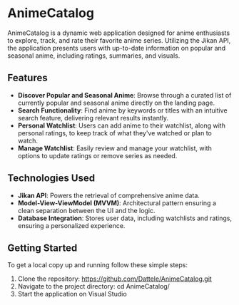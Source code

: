 # AnimeCatalog

AnimeCatalog is a dynamic web application designed for anime enthusiasts to explore, track, and rate their favorite anime series. Utilizing the Jikan API, the application presents users with up-to-date information on popular and seasonal anime, including ratings, summaries, and visuals.

## Features

- **Discover Popular and Seasonal Anime**: Browse through a curated list of currently popular and seasonal anime directly on the landing page.
- **Search Functionality**: Find anime by keywords or titles with an intuitive search feature, delivering relevant results instantly.
- **Personal Watchlist**: Users can add anime to their watchlist, along with personal ratings, to keep track of what they've watched or plan to watch.
- **Manage Watchlist**: Easily review and manage your watchlist, with options to update ratings or remove series as needed.

## Technologies Used

- **Jikan API**: Powers the retrieval of comprehensive anime data.
- **Model-View-ViewModel (MVVM)**: Architectural pattern ensuring a clean separation between the UI and the logic.
- **Database Integration**: Stores user data, including watchlists and ratings, ensuring a personalized experience.

## Getting Started

To get a local copy up and running follow these simple steps:

1. Clone the repository: https://github.com/Dattele/AnimeCatalog.git
2. Navigate to the project directory: cd AnimeCatalog/
3. Start the application on Visual Studio
